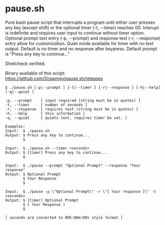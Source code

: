 # pause.sh
Pure bash pause script that interrupts a program until either user presses any key (except shift) or the optional 
timer (-t, --timer) reaches 00. Interupt is indefinite and requires user input to continue without timer option.
Optional prompt text entry (-p, --prompt) and response text (-r, --response) entry allow for customization. 
Quiet mode available for timer with no text output. Default is no timer and no response after keypress.
Default prompt is "Press any key to continue..."

Shellcheck verified.

Binary available of this script: https://github.com/Grawmpy/pause.sh/releases

    $ ./pause.sh [-p|--prompt ] [-t|--timer ] [-r|--response ] [-h|--help] [-q|--quiet ] 

    -p, --prompt    [ input required (string must be in quotes) ]
    -t, --timer     [ number of seconds ]
    -r, --response  [ requires text (string must be in quotes) ]
    -h, --help      [ this information ]
    -q, --quiet     [ quiets text, requires timer be set. ]

    Examples:
    Input:  $ ./pause.sh
    Output: $ Press any key to continue...
            $
    
    Input:  $ ./pause.sh --timer <seconds>
    Output: $ [timer] Press any key to continue...
            $
    
    Input:  $ ./pause --prompt "Optional Prompt" --response "Your response"
    Output: $ Optional Prompt
            $ Your Response
            $
    
    Input:  $ ./pause -p \"Optional Prompt\" -r \"[ Your response ]\" -t <seconds>
    Output: $ [timer] Optional Prompt
            $ [ Your Response ]
            $
    
    [ seconds are converted to 00h:00m:00s style format ]
